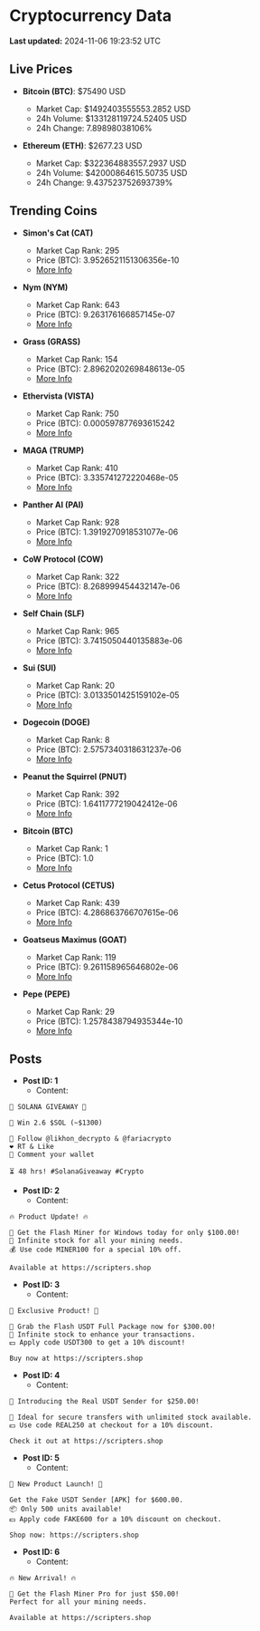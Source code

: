 # Cryptocurrency Data

**Last updated:** 2024-11-06 19:23:52 UTC

## Live Prices
- **Bitcoin (BTC)**: $75490 USD
  - Market Cap: $1492403555553.2852 USD
  - 24h Volume: $133128119724.52405 USD
  - 24h Change: 7.89898038106%

- **Ethereum (ETH)**: $2677.23 USD
  - Market Cap: $322364883557.2937 USD
  - 24h Volume: $42000864615.50735 USD
  - 24h Change: 9.437523752693739%

## Trending Coins
- **Simon's Cat (CAT)**
  - Market Cap Rank: 295
  - Price (BTC): 3.9526521151306356e-10
  - [More Info](https://www.coingecko.com/en/coins/simons-cat)

- **Nym (NYM)**
  - Market Cap Rank: 643
  - Price (BTC): 9.263176166857145e-07
  - [More Info](https://www.coingecko.com/en/coins/nym)

- **Grass (GRASS)**
  - Market Cap Rank: 154
  - Price (BTC): 2.8962020269848613e-05
  - [More Info](https://www.coingecko.com/en/coins/grass)

- **Ethervista (VISTA)**
  - Market Cap Rank: 750
  - Price (BTC): 0.000597877693615242
  - [More Info](https://www.coingecko.com/en/coins/ethervista)

- **MAGA (TRUMP)**
  - Market Cap Rank: 410
  - Price (BTC): 3.335741272220468e-05
  - [More Info](https://www.coingecko.com/en/coins/maga)

- **Panther AI (PAI)**
  - Market Cap Rank: 928
  - Price (BTC): 1.3919270918531077e-06
  - [More Info](https://www.coingecko.com/en/coins/panther-ai)

- **CoW Protocol (COW)**
  - Market Cap Rank: 322
  - Price (BTC): 8.268999454432147e-06
  - [More Info](https://www.coingecko.com/en/coins/cow-protocol)

- **Self Chain (SLF)**
  - Market Cap Rank: 965
  - Price (BTC): 3.7415050440135883e-06
  - [More Info](https://www.coingecko.com/en/coins/self-chain)

- **Sui (SUI)**
  - Market Cap Rank: 20
  - Price (BTC): 3.0133501425159102e-05
  - [More Info](https://www.coingecko.com/en/coins/sui)

- **Dogecoin (DOGE)**
  - Market Cap Rank: 8
  - Price (BTC): 2.5757340318631237e-06
  - [More Info](https://www.coingecko.com/en/coins/dogecoin)

- **Peanut the Squirrel (PNUT)**
  - Market Cap Rank: 392
  - Price (BTC): 1.6411777219042412e-06
  - [More Info](https://www.coingecko.com/en/coins/peanut-the-squirrel)

- **Bitcoin (BTC)**
  - Market Cap Rank: 1
  - Price (BTC): 1.0
  - [More Info](https://www.coingecko.com/en/coins/bitcoin)

- **Cetus Protocol (CETUS)**
  - Market Cap Rank: 439
  - Price (BTC): 4.286863766707615e-06
  - [More Info](https://www.coingecko.com/en/coins/cetus-protocol)

- **Goatseus Maximus (GOAT)**
  - Market Cap Rank: 119
  - Price (BTC): 9.261158965646802e-06
  - [More Info](https://www.coingecko.com/en/coins/goatseus-maximus)

- **Pepe (PEPE)**
  - Market Cap Rank: 29
  - Price (BTC): 1.2578438794935344e-10
  - [More Info](https://www.coingecko.com/en/coins/pepe)

## Posts
- **Post ID: 1**
  - Content:
```
🚀 SOLANA GIVEAWAY 🚀

🎁 Win 2.6 $SOL (~$1300)

🤝 Follow @likhon_decrypto & @fariacrypto
❤️ RT & Like
💬 Comment your wallet

⏳ 48 hrs! #SolanaGiveaway #Crypto
```

- **Post ID: 2**
  - Content:
```
🔥 Product Update! 🔥

🚀 Get the Flash Miner for Windows today for only $100.00!
🔋 Infinite stock for all your mining needs.
💰 Use code MINER100 for a special 10% off.

Available at https://scripters.shop
```

- **Post ID: 3**
  - Content:
```
🎁 Exclusive Product! 🎁

💸 Grab the Flash USDT Full Package now for $300.00!
🎉 Infinite stock to enhance your transactions.
💵 Apply code USDT300 to get a 10% discount!

Buy now at https://scripters.shop
```

- **Post ID: 4**
  - Content:
```
💎 Introducing the Real USDT Sender for $250.00!

💼 Ideal for secure transfers with unlimited stock available.
💵 Use code REAL250 at checkout for a 10% discount.

Check it out at https://scripters.shop
```

- **Post ID: 5**
  - Content:
```
🚀 New Product Launch! 🚀

Get the Fake USDT Sender [APK] for $600.00.
📦 Only 500 units available!
💵 Apply code FAKE600 for a 10% discount on checkout.

Shop now: https://scripters.shop
```

- **Post ID: 6**
  - Content:
```
🔥 New Arrival! 🔥

💸 Get the Flash Miner Pro for just $50.00!
Perfect for all your mining needs.

Available at https://scripters.shop
```

